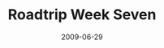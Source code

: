 ---
layout: media
category: media
title: "Roadtrip Week Seven"
date: 2009-06-29
description: "David and Steven go off in search of a story of relevance."
video: "https://s3.amazonaws.com/crossroadsvideomessages/Roadtrip7.mp4"
video-poster: "https://www.crossroads.net/uploadedfiles/Roadtrip7-still.jpg"
---